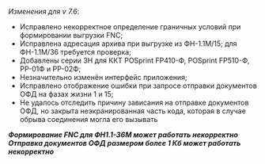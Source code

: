 ﻿_Изменения для v 7.6_:
- Исправлено некорректное определение граничных условий при формировании выгрузки FNC;
- Исправлена адресация архива при выгрузке из ФН-1.1М/15; для ФН-1.1М/36 требуется проверка;
- Добавлены серии ЗН для ККТ POSprint FP410-Ф, POSprint FP510-Ф, РР-01Ф и РР-02Ф;
- Незначительно изменён интерфейс приложения;
- Исправлено отображение ошибки при запросе отправки документов ОФД на фазах жизни 1 и 15;
- Не удалось отследить причину зависания на отправке документов ОФД, но закрыта неэкранированная часть кода, которая в случае обрыва соединения могла его вызывать

***Формирование FNC для ФН1.1-36М может работать некорректно***
***Отправка документов ОФД размером более 1 Кб может работать некорректно***
